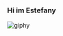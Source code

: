 ### **Hi im Estefany**   
![giphy](https://github.com/user-attachments/assets/eadd93f9-d2eb-489a-ac0b-48d3901565c0)

